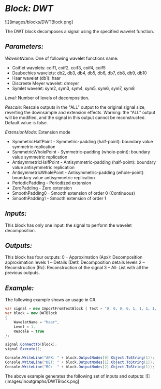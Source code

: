 # *Block: DWT*
![](images/blocks/DWTBlock.png]

The DWT block decomposes a signal using the specified wavelet function.

## *Parameters:*

*WaveletName:* One of following wavelet functions name:
- Coiflet wavelets: coif1, coif2, coif3, coif4, coif5
- Daubechies wavelets: db2, db3, db4, db5, db6, db7, db8, db9, db10
- Haar wavelet (db1): haar
- Discreete Meyer wavelet: dmeyer
- Symlet wavelet: sym2, sym3, sym4, sym5, sym6, sym7, sym8

*Level:* Number of levels of decomposition.

*Rescale:* Rescale outputs in the "ALL" output to the original signal size, reverting the downsample and extension effects. Warning: the "ALL" output will be modified, and the signal in this output cannot be reconstructed. Default value is false.

*ExtensionMode:* Extension mode
* SymmetricHalfPoint - Symmetric-padding (half-point): boundary value symmetric replication
* SymmetricWholePoint - Symmetric-padding (whole-point): boundary value symmetric replication
* AntisymmetricHalfPoint - Antisymmetric-padding (half-point): boundary value antisymmetric replication
* AntisymmetricWholePoint - Antisymmetric-padding (whole-point): boundary value antisymmetric replication
* PeriodicPadding - Periodized extension
* ZeroPadding - Zero extension
* SmoothPadding0 - Smooth extension of order 0 (Continuous)
* SmoothPadding1 - Smooth extension of order 1

## *Inputs:*

This block has only one input: the signal to perform the wavelet decomposition.

## *Outputs:*

This block has four outputs:
0 – Approximation (Apx): Decomposition approximation levels
1 – Details (Det): Decomposition details levels
2 – Reconstruction (Rc): Reconstruction of the signal
3 – All: List with all the previous outputs.

## *Example:*

The following example shows an usage in C#.

```csharp
var signal = new ImportFromTextBlock { Text = "0, 0, 0, 0, 1, 1, 1, 1, 0, 0, 0, 0, 1, 1, 1, 1, 0, 0, 0, 0, 1, 1.1, 0.9, 1, 0, 0, 0, 0, 1, 1, 1, 1" };
var block = new DWTBlock
{
    WaveletName = "haar",
    Level = 1,
    Rescale = true
};

signal.ConnectTo(block);
signal.Execute();

Console.WriteLine("APX: " + block.OutputNodes[0].Object.ToString(1));
Console.WriteLine("DET: " + block.OutputNodes[1].Object.ToString(1));
Console.WriteLine("RC:  " + block.OutputNodes[2].Object.ToString(1));
```

The above example generates the following set of inputs and outputs:
![](images/inoutgraphs/DWTBlock.png]

